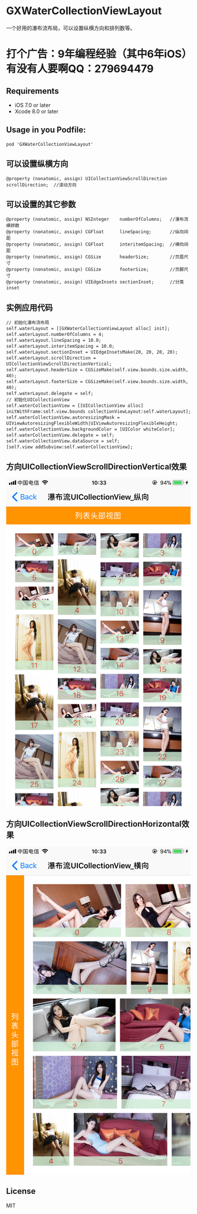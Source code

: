 # GXWaterCollectionViewLayout

一个好用的瀑布流布局，可以设置纵横方向和排列数等。

# 打个广告：9年编程经验（其中6年iOS）有没有人要啊QQ：279694479

Requirements
--
- iOS 7.0 or later
- Xcode 8.0 or later

Usage in you Podfile:
--

```
pod 'GXWaterCollectionViewLayout'
```

可以设置纵横方向
--

```objc
@property (nonatomic, assign) UICollectionViewScrollDirection scrollDirection;  //滚动方向
```

可以设置的其它参数
--

```objc
@property (nonatomic, assign) NSInteger    numberOfColumns;   //瀑布流横排数
@property (nonatomic, assign) CGFloat      lineSpacing;       //纵向间距
@property (nonatomic, assign) CGFloat      interitemSpacing;  //横向间距
@property (nonatomic, assign) CGSize       headerSize;        //页眉尺寸
@property (nonatomic, assign) CGSize       footerSize;        //页脚尺寸
@property (nonatomic, assign) UIEdgeInsets sectionInset;      //分类inset
```

实例应用代码
--

```objc
// 初始化瀑布流布局
self.waterLayout = [[GXWaterCollectionViewLayout alloc] init];
self.waterLayout.numberOfColumns = 4;
self.waterLayout.lineSpacing = 10.0;
self.waterLayout.interitemSpacing = 10.0;
self.waterLayout.sectionInset = UIEdgeInsetsMake(20, 20, 20, 20);
self.waterLayout.scrollDirection = UICollectionViewScrollDirectionVertical;
self.waterLayout.headerSize = CGSizeMake(self.view.bounds.size.width, 40);
self.waterLayout.footerSize = CGSizeMake(self.view.bounds.size.width, 40);
self.waterLayout.delegate = self;
// 初始化UICollectionView
self.waterCollectionView = [[UICollectionView alloc] initWithFrame:self.view.bounds collectionViewLayout:self.waterLayout];
self.waterCollectionView.autoresizingMask = UIViewAutoresizingFlexibleWidth|UIViewAutoresizingFlexibleHeight;
self.waterCollectionView.backgroundColor = [UIColor whiteColor];
self.waterCollectionView.delegate = self;
self.waterCollectionView.dataSource = self;
[self.view addSubview:self.waterCollectionView];
```

方向UICollectionViewScrollDirectionVertical效果
--

![](/IMG_Vertical.PNG '描述')

方向UICollectionViewScrollDirectionHorizontal效果
--

![](/IMG_Horizontal.PNG '描述')

License
--
MIT



